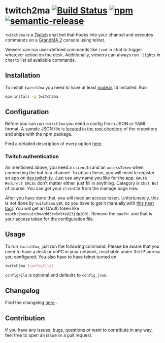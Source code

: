 # twitch2ma [![Build Status](https://travis-ci.com/schw4rzlicht/twitch2ma.svg?branch=master)](https://travis-ci.com/schw4rzlicht/twitch2ma) [![npm](https://img.shields.io/npm/v/twitch2ma)](https://www.npmjs.com/package/twitch2ma) [![semantic-release](https://img.shields.io/badge/%20%20%F0%9F%93%A6%F0%9F%9A%80-semantic--release-e10079.svg)](https://github.com/semantic-release/semantic-release)

`twitch2ma` is a [Twitch](https://twitch.tv) chat bot that hooks into your channel and executes commands on a 
[GrandMA 2](https://www.malighting.com/grandma2/) console using telnet.

Viewers can run user-defined commands like `!red` in chat to trigger whatever action on the desk. Additionally, viewers
can always run `!lights` in chat to list all available commands.

## Installation

To install `twitch2ma` you need to have at least [node.js](https://nodejs.org/en/) 14 installed. Run

```bash
npm install -g twitch2ma
```

## Configuration

Before you can run `twitch2ma` you need a config file in JSON or YAML format. A sample JSON file is
[located in the root directory](https://github.com/schw4rzlicht/twitch2ma/blob/master/config.json.sample) of the 
repository and ships with the npm package.

Find a detailed description of every option [here](docs/config.md).

### Twitch authentication

As mentioned above, you need a `clientId` and an `accessToken` when connecting the bot to a channel. To obtain these, 
you will need to register an app on [dev.twitch.tv](https://dev.twitch.tv/console/apps). Just use any name you like for 
the app. `OAuth Redirect URLSs` don't matter either, just fill in anything. Category is `Chat Bot` of course. You can
get your `clientId` from the manage page now.

After you have done that, you will need an access token. Unfortunately, this is not done by `twitch2ma` yet, so you have
to get it manually with [this neat tool](https://twitchapps.com/tmi/). You will get an OAuth token like 
`oauth:9ouvuuiv3mwvdd3rx5obks823jdp20dj`. Remove the `oauth:` and that is your access token for the configuration file.

## Usage
 
To run `twitch2ma`, just run the following command. Please be aware that you need to have a desk or onPC in your 
network, reachable under the IP adress you configured. You also have to have telnet turned on.

```bash
twitch2ma [configFile]
```

`configFile` is optional and defaults to `config.json`.

## Changelog

Find the changelog [here](docs/CHANGELOG.md) .

## Contribution

If you have any issues, bugs, questions or want to contribute in any way, feel free to open an issue or a pull request. 
